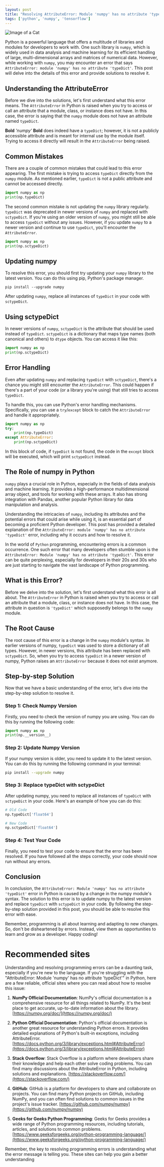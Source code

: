 ```yaml
---
layout: post
title: "Resolving AttributeError: Module 'numpy' has no attribute 'typeDict' in Python"
tags: ['python', 'numpy', 'tensorflow']
---
```


![Image of a Cat](http://source.unsplash.com/1600x900/?cat)

Python is a powerful language that offers a multitude of libraries and modules for developers to work with. One such library is `numpy`, which is widely used in data analysis and machine learning for its efficient handling of large, multi-dimensional arrays and matrices of numerical data. However, while working with `numpy`, you may encounter an error that says `AttributeError: module 'numpy' has no attribute 'typeDict'`. This post will delve into the details of this error and provide solutions to resolve it.

## Understanding the AttributeError

Before we dive into the solutions, let's first understand what this error means. The `AttributeError` in Python is raised when you try to access or call an attribute that a module, class, or instance does not have. In this case, the error is saying that the `numpy` module does not have an attribute named `typeDict`.

**Bold** *'numpy'* **Bold** does indeed have a `typeDict`; however, it is not a publicly accessible attribute and is meant for internal use by the module itself. Trying to access it directly will result in the `AttributeError` being raised.

## Common Mistakes

There are a couple of common mistakes that could lead to this error appearing. The first mistake is trying to access `typeDict` directly from the `numpy` module. As mentioned earlier, `typeDict` is not a public attribute and cannot be accessed directly.

```python
import numpy as np
print(np.typeDict)
```

The second common mistake is not updating the `numpy` library regularly. `typeDict` was deprecated in newer versions of `numpy` and replaced with `sctypeDict`. If you're using an older version of `numpy`, you might still be able to access `typeDict` without any issues. However, if you update `numpy` to a newer version and continue to use `typeDict`, you'll encounter the `AttributeError`.

```python
import numpy as np
print(np.sctypeDict)
```

## Updating numpy

To resolve this error, you should first try updating your `numpy` library to the latest version. You can do this using pip, Python's package manager.

```shell
pip install --upgrade numpy
```

After updating `numpy`, replace all instances of `typeDict` in your code with `sctypeDict`.

## Using sctypeDict

In newer versions of `numpy`, `sctypeDict` is the attribute that should be used instead of `typeDict`. `sctypeDict` is a dictionary that maps type names (both canonical and others) to `dtype` objects. You can access it like this:

```python
import numpy as np
print(np.sctypeDict)
```

## Error Handling

Even after updating `numpy` and replacing `typeDict` with `sctypeDict`, there's a chance you might still encounter the `AttributeError`. This could happen if there's a part of your code (or a library you're using) that still tries to access `typeDict`.

To handle this, you can use Python's error handling mechanisms. Specifically, you can use a `try`/`except` block to catch the `AttributeError` and handle it appropriately.

```python
import numpy as np
try:
    print(np.typeDict)
except AttributeError:
    print(np.sctypeDict)
```

In this block of code, if `typeDict` is not found, the code in the `except` block will be executed, which will print `sctypeDict` instead.

## The Role of numpy in Python

`numpy` plays a crucial role in Python, especially in the fields of data analysis and machine learning. It provides a high-performance multidimensional array object, and tools for working with these arrays. It also has strong integration with Pandas, another popular Python library for data manipulation and analysis.

Understanding the intricacies of `numpy`, including its attributes and the potential errors that could arise while using it, is an essential part of becoming a proficient Python developer. This post has provided a detailed explanation of the `AttributeError: module 'numpy' has no attribute 'typeDict'` error, including why it occurs and how to resolve it.

In the world of `Python` programming, encountering errors is a common occurrence. One such error that many developers often stumble upon is the `AttributeError: Module 'numpy' has no attribute 'typeDict'`. This error can be quite perplexing, especially for developers in their 20s and 30s who are just starting to navigate the vast landscape of Python programming.

## What is this Error?

Before we delve into the solution, let's first understand what this error is all about. The `AttributeError` in Python is raised when you try to access or call an attribute that a module, class, or instance does not have. In this case, the attribute in question is `'typeDict'` which supposedly belongs to the `numpy` module.

## The Root Cause

The root cause of this error is a change in the `numpy` module's syntax. In earlier versions of numpy, `typeDict` was used to store a dictionary of all types. However, in newer versions, this attribute has been replaced with `sctypeDict`. So, when you try to access `typeDict` in a newer version of numpy, Python raises an `AttributeError` because it does not exist anymore.

## Step-by-step Solution

Now that we have a basic understanding of the error, let's dive into the step-by-step solution to resolve it.

### Step 1: Check Numpy Version

Firstly, you need to check the version of numpy you are using. You can do this by running the following code:

```python
import numpy as np
print(np.__version__)
```

### Step 2: Update Numpy Version

If your numpy version is older, you need to update it to the latest version. You can do this by running the following command in your terminal:

```bash
pip install --upgrade numpy
```

### Step 3: Replace typeDict with sctypeDict

After updating numpy, you need to replace all instances of `typeDict` with `sctypeDict` in your code. Here's an example of how you can do this:

```python
# Old Code
np.typeDict['float64']

# New Code
np.sctypeDict['float64']
```

### Step 4: Test Your Code

Finally, you need to test your code to ensure that the error has been resolved. If you have followed all the steps correctly, your code should now run without any errors.

## Conclusion

In conclusion, the `AttributeError: Module 'numpy' has no attribute 'typeDict'` error in Python is caused by a change in the numpy module's syntax. The solution to this error is to update numpy to the latest version and replace `typeDict` with `sctypeDict` in your code. By following the step-by-step solution provided in this post, you should be able to resolve this error with ease.

Remember, programming is all about learning and adapting to new changes. So, don't be disheartened by errors. Instead, view them as opportunities to learn and grow as a developer. Happy coding!
# Recommended sites

Understanding and resolving programming errors can be a daunting task, especially if you're new to the language. If you're struggling with the "AttributeError: Module 'numpy' has no attribute 'typeDict'" in Python, here are a few reliable, official sites where you can read about how to resolve this issue:

1. **NumPy Official Documentation**: NumPy's official documentation is a comprehensive resource for all things related to NumPy. It's the best place to get accurate, up-to-date information about the library. [https://numpy.org/doc/](https://numpy.org/doc/)

2. **Python Official Documentation**: Python's official documentation is another great resource for understanding Python errors. It provides detailed explanations of Python's built-in exceptions, including AttributeError. [https://docs.python.org/3/library/exceptions.html#AttributeError](https://docs.python.org/3/library/exceptions.html#AttributeError)

3. **Stack Overflow**: Stack Overflow is a platform where developers share their knowledge and help each other solve coding problems. You can find many discussions about the AttributeError in Python, including solutions and explanations. [https://stackoverflow.com/](https://stackoverflow.com/)

4. **GitHub**: GitHub is a platform for developers to share and collaborate on projects. You can find many Python projects on GitHub, including NumPy, and you can often find solutions to common issues in the project's issue tracker. [https://github.com/numpy/numpy](https://github.com/numpy/numpy)

5. **Geeks for Geeks Python Programming**: Geeks for Geeks provides a wide range of Python programming resources, including tutorials, articles, and solutions to common problems. [https://www.geeksforgeeks.org/python-programming-language/](https://www.geeksforgeeks.org/python-programming-language/)

Remember, the key to resolving programming errors is understanding what the error message is telling you. These sites can help you gain a better understanding